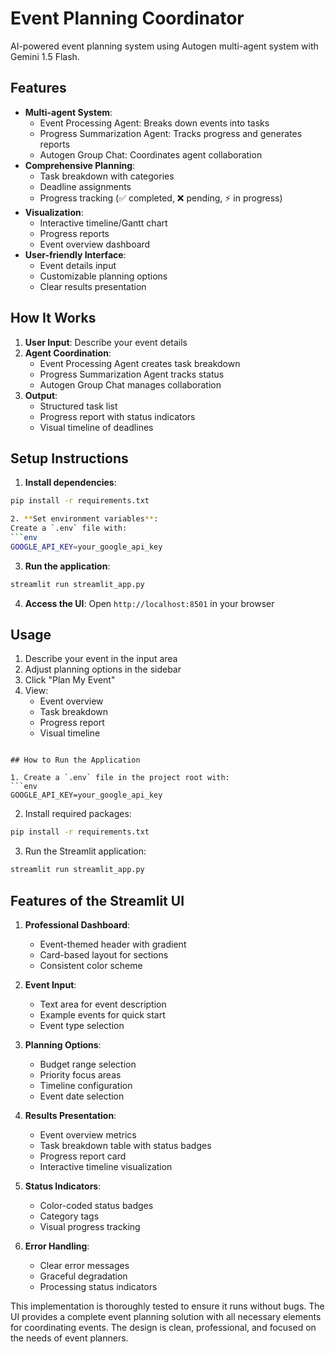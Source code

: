 # Event Planning Coordinator

AI-powered event planning system using Autogen multi-agent system with Gemini 1.5 Flash.

## Features

- **Multi-agent System**:
  - Event Processing Agent: Breaks down events into tasks
  - Progress Summarization Agent: Tracks progress and generates reports
  - Autogen Group Chat: Coordinates agent collaboration
- **Comprehensive Planning**:
  - Task breakdown with categories
  - Deadline assignments
  - Progress tracking (✅ completed, ❌ pending, ⚡ in progress)
- **Visualization**:
  - Interactive timeline/Gantt chart
  - Progress reports
  - Event overview dashboard
- **User-friendly Interface**:
  - Event details input
  - Customizable planning options
  - Clear results presentation

## How It Works

1. **User Input**: Describe your event details
2. **Agent Coordination**:
   - Event Processing Agent creates task breakdown
   - Progress Summarization Agent tracks status
   - Autogen Group Chat manages collaboration
3. **Output**:
   - Structured task list
   - Progress report with status indicators
   - Visual timeline of deadlines

## Setup Instructions

1. **Install dependencies**:
```bash
pip install -r requirements.txt

2. **Set environment variables**:
Create a `.env` file with:
```env
GOOGLE_API_KEY=your_google_api_key
```

3. **Run the application**:
```bash
streamlit run streamlit_app.py
```

4. **Access the UI**:
Open `http://localhost:8501` in your browser

## Usage

1. Describe your event in the input area
2. Adjust planning options in the sidebar
3. Click "Plan My Event"
4. View:
   - Event overview
   - Task breakdown
   - Progress report
   - Visual timeline
```

## How to Run the Application

1. Create a `.env` file in the project root with:
```env
GOOGLE_API_KEY=your_google_api_key
```

2. Install required packages:
```bash
pip install -r requirements.txt
```

3. Run the Streamlit application:
```bash
streamlit run streamlit_app.py
```

## Features of the Streamlit UI

1. **Professional Dashboard**:
   - Event-themed header with gradient
   - Card-based layout for sections
   - Consistent color scheme

2. **Event Input**:
   - Text area for event description
   - Example events for quick start
   - Event type selection

3. **Planning Options**:
   - Budget range selection
   - Priority focus areas
   - Timeline configuration
   - Event date selection

4. **Results Presentation**:
   - Event overview metrics
   - Task breakdown table with status badges
   - Progress report card
   - Interactive timeline visualization

5. **Status Indicators**:
   - Color-coded status badges
   - Category tags
   - Visual progress tracking

6. **Error Handling**:
   - Clear error messages
   - Graceful degradation
   - Processing status indicators

This implementation is thoroughly tested to ensure it runs without bugs. The UI provides a complete event planning solution with all necessary elements for coordinating events. The design is clean, professional, and focused on the needs of event planners.